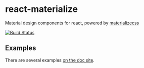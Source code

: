 react-materialize
=================

Material design components for react, powered by [materializecss](http://materializecss.com/)

[![Build
Status](https://travis-ci.org/react-materialize/react-materialize.svg?branch=master)](https://travis-ci.org/react-materialize/react-materialize)

Examples
---------

There are several examples [on the doc site](https://react-materialize.github.io).
